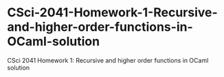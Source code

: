 # CSci-2041-Homework-1-Recursive-and-higher-order-functions-in-OCaml-solution
CSci 2041 Homework 1: Recursive and higher order functions in OCaml solution
